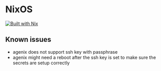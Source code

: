 # NixOS

[![Built with Nix](https://builtwithnix.org/badge.svg)](https://builtwithnix.org)

## Known issues

- agenix does not support ssh key with passphrase
- agenix might need a reboot after the ssh key is set to make sure the secrets are setup correctly
